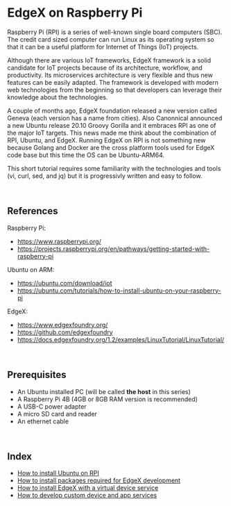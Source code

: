 # EdgeX on Raspberry Pi

Raspberry Pi (RPI) is a series of well-known single board computers (SBC). The credit card sized computer can run Linux as its operating system so that it can be a useful platform for Internet of Things (IoT) projects. 

Although there are various IoT frameworks, EdgeX framework is a solid candidate for IoT projects because of its architecture, workflow, and productivity. Its microservices architecture is very flexible and thus new features can be easily adapted. The framework is developed with modern web technologies from the beginning so that developers can leverage their knowledge about the technologies. 

A couple of months ago, EdgeX foundation released a new version called Geneva (each version has a name from cities). Also Canonnical announced a new Ubuntu release 20.10 Groovy Gorilla and it embraces RPI as one of the major IoT targets. This news made me think about the combination of RPI, Ubuntu, and EdgeX. Running EdgeX on RPI is not something new because Golang and Docker are the cross platform tools used for EdgeX code base but this time the OS can be Ubuntu-ARM64.

This short tutorial requires some familiarity with the technologies and tools (vi, curl, sed, and jq) but it is progressivly written and easy to follow.

<br/>

## References

Raspberry Pi:
- https://www.raspberrypi.org/
- https://projects.raspberrypi.org/en/pathways/getting-started-with-raspberry-pi

Ubuntu on ARM:
- https://ubuntu.com/download/iot
- https://ubuntu.com/tutorials/how-to-install-ubuntu-on-your-raspberry-pi

EdgeX: 
- https://www.edgexfoundry.org/
- https://github.com/edgexfoundry
- https://docs.edgexfoundry.org/1.2/examples/LinuxTutorial/LinuxTutorial/

<br/>

## Prerequisites

- An Ubuntu installed PC (will be called **the host** in this series)
- A Raspberry Pi 4B (4GB or 8GB RAM version is recommended)
- A USB-C power adapter
- A micro SD card and reader
- An ethernet cable

<br/>

## Index

- [How to install Ubuntu on RPI](10_install_ubuntu.md)
- [How to install packages required for EdgeX development](20_install_packages.md)
- [How to install EdgeX with a virtual device service](30_install_edgex.md)
- [How to develop custom device and app services](40_custom_services.md)

